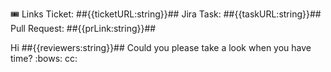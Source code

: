 🎟️ Links
Ticket: ##{{ticketURL:string}}##
Jira Task: ##{{taskURL:string}}##
Pull Request: ##{{prLink:string}}##

Hi ##{{reviewers:string}}## Could you please take a look when you have time? :bows:
cc: 

